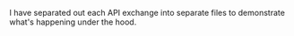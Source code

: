 I have separated out each API exchange into separate files to demonstrate
what's happening under the hood.
